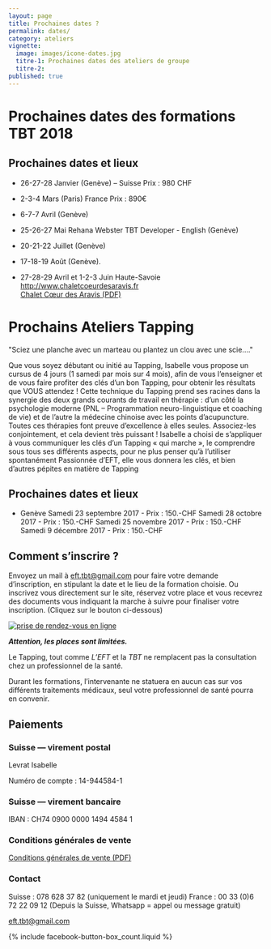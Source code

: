 ```yaml
---
layout: page
title: Prochaines dates ?
permalink: dates/
category: ateliers
vignette:
  image: images/icone-dates.jpg
  titre-1: Prochaines dates des ateliers de groupe
  titre-2:
published: true
---
```



# Prochaines dates des formations TBT 2018

## Prochaines dates et lieux

- 26-27-28 Janvier (Genève) – Suisse Prix : 980 CHF
- 2-3-4 Mars (Paris) France Prix : 890€
- 6-7-7 Avril  (Genève)
- 25-26-27 Mai Rehana Webster TBT Developer - English (Genève)
- 20-21-22 Juillet (Genève)
- 17-18-19 Août (Genève).

- 27-28-29 Avril  et 1-2-3 Juin Haute-Savoie<br/><http://www.chaletcoeurdesaravis.fr><br/>[Chalet Cœur des Aravis (PDF)](http://eft-tbt.com/fichiers/chalet-coeur-des-aravis.pdf)




# Prochains Ateliers Tapping
"Sciez une planche avec un marteau ou plantez un clou avec une scie...."

Que vous soyez débutant ou initié au Tapping, Isabelle vous propose un cursus de  4 jours (1 samedi par mois sur 4 mois), afin de vous l’enseigner et de vous faire profiter des clés d’un bon Tapping, pour obtenir les résultats que VOUS attendez ! 
Cette technique du Tapping prend ses racines dans la synergie des deux grands courants de travail en thérapie : d’un côté la psychologie moderne (PNL – Programmation neuro-linguistique et coaching de vie) et de l’autre la médecine chinoise avec les points d’acupuncture. Toutes ces thérapies font preuve d’excellence à elles seules. Associez-les conjointement, et cela devient très puissant !
Isabelle a choisi de s’appliquer à vous communiquer les clés d’un Tapping « qui marche », le comprendre sous tous ses différents aspects, pour ne plus penser qu’à l’utiliser spontanément 
Passionnée d’EFT, elle vous donnera les clés, et bien d’autres pépites en matière de Tapping 


## Prochaines dates et lieux

- Genève 
Samedi 23 septembre 2017 - Prix : 150.-CHF
Samedi 28 octobre 2017   - Prix : 150.-CHF
Samedi 25 novembre 2017  - Prix : 150.-CHF
Samedi 9 décembre 2017   - Prix : 150.-CHF


## Comment s’inscrire ?

Envoyez un mail à <eft.tbt@gmail.com> pour faire votre demande d’inscription, en stipulant la date et le lieu de la formation choisie.
Ou inscrivez vous directement sur le site, réservez votre place et vous recevrez des documents vous indiquant la marche à suivre pour finaliser votre inscription. (Cliquez sur le bouton ci-dessous)

<a href="http://efttbt.datedechoix.com/" target="_blank"><img src="http://www.datedechoix.com/images/buttonFrench.gif" title="Prendre rendez-vous" alt="prise de rendez-vous en ligne" border="0" /></a>

***Attention, les places sont limitées.***

Le Tapping, tout comme *L’EFT* et la *TBT* ne remplacent pas la consultation chez un professionnel de la santé.

Durant les formations, l’intervenante ne statuera en aucun cas sur vos différents traitements médicaux, seul votre professionnel de santé pourra en convenir.



## Paiements

### Suisse — virement postal

Levrat Isabelle

Numéro de compte : 14-944584-1


### Suisse — virement bancaire

IBAN : CH74 0900 0000 1494 4584 1


### Conditions générales de vente

[Conditions générales de vente (PDF)](http://eft-tbt.com/fichiers/cgv-tbt.pdf)


### Contact

<i class="fa fa-mobile"></i> Suisse : 078 628 37 82 (uniquement le mardi et jeudi)
<i class="fa fa-mobile"></i> France : 00 33 (0)6 72 22 09 12 (Depuis la Suisse, Whatsapp = appel ou message gratuit)

<eft.tbt@gmail.com>


{% include facebook-button-box_count.liquid %}
